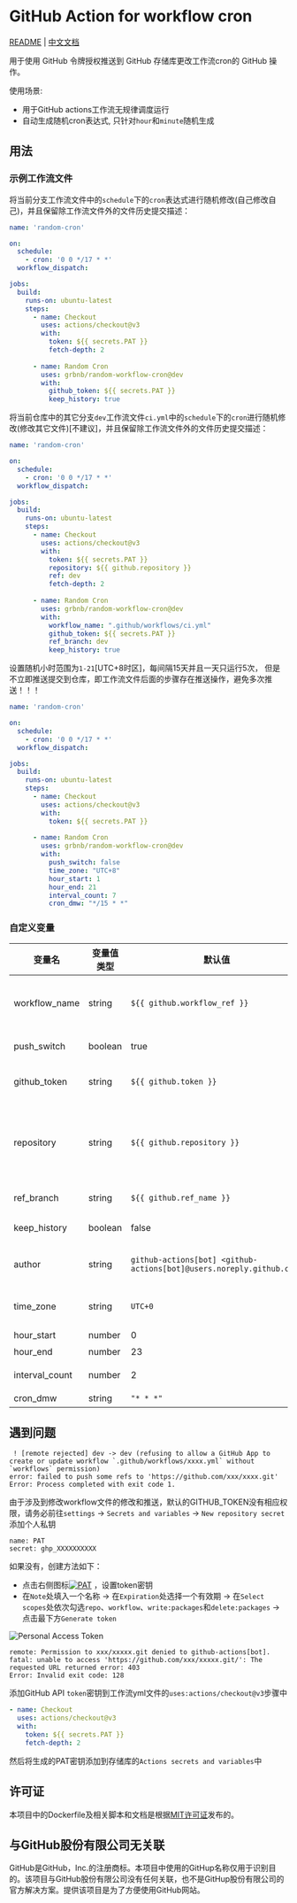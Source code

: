 # GitHub Action for workflow cron

[README](README.md) | [中文文档](README_zh.md)

用于使用 GitHub 令牌授权推送到 GitHub 存储库更改工作流cron的 GitHub 操作。

使用场景:

- 用于GitHub actions工作流无规律调度运行
- 自动生成随机cron表达式, 只针对`hour`和`minute`随机生成

## 用法

### 示例工作流文件

将当前分支工作流文件中的`schedule`下的`cron`表达式进行随机修改(自己修改自己)，并且保留除工作流文件外的文件历史提交描述：

```yaml
name: 'random-cron'

on:
  schedule:
    - cron: '0 0 */17 * *'
  workflow_dispatch:

jobs:
  build:
    runs-on: ubuntu-latest
    steps:
      - name: Checkout
        uses: actions/checkout@v3
        with:
          token: ${{ secrets.PAT }}
          fetch-depth: 2
      
      - name: Random Cron
        uses: grbnb/random-workflow-cron@dev
        with:
          github_token: ${{ secrets.PAT }}
          keep_history: true
```

将当前仓库中的其它分支`dev`工作流文件`ci.yml`中的`schedule`下的`cron`进行随机修改(修改其它文件)[不建议]，并且保留除工作流文件外的文件历史提交描述：

```yaml
name: 'random-cron'

on:
  schedule:
    - cron: '0 0 */17 * *'
  workflow_dispatch:

jobs:
  build:
    runs-on: ubuntu-latest
    steps:
      - name: Checkout
        uses: actions/checkout@v3
        with:
          token: ${{ secrets.PAT }}
          repository: ${{ github.repository }}
          ref: dev
          fetch-depth: 2
      
      - name: Random Cron
        uses: grbnb/random-workflow-cron@dev
        with:
          workflow_name: ".github/workflows/ci.yml"
          github_token: ${{ secrets.PAT }}
          ref_branch: dev
          keep_history: true
```

设置随机小时范围为`1-21`[UTC+8时区]，每间隔15天并且一天只运行5次， 但是不立即推送提交到仓库，即工作流文件后面的步骤存在推送操作，避免多次推送！！！

```yml
name: 'random-cron'

on:
  schedule:
    - cron: '0 0 */17 * *'
  workflow_dispatch:

jobs:
  build:
    runs-on: ubuntu-latest
    steps:
      - name: Checkout
        uses: actions/checkout@v3
        with:
          token: ${{ secrets.PAT }}
      
      - name: Random Cron
        uses: grbnb/random-workflow-cron@dev
        with:
          push_switch: false
          time_zone: "UTC+8"
          hour_start: 1
          hour_end: 21
          interval_count: 7
          cron_dmw: "*/15 * *"
```

### 自定义变量

| 变量名   | 变量值类型 | 默认值 | 描述 |
|--------| ----- | ------- |-------------|
| workflow_name | string | `${{ github.workflow_ref }}` | 修改的工作流文件名路径 <br /> 默认为当前工作流路径  <br /> 例如：`.github/workflow/cron.yml` |
| push_switch | boolean | true | 修改后的工作流文件是否立即推送 |
| github_token | string  | `${{ github.token }}` | 至少具有`repo`和`workflow`权限的GitHub PAT 密钥 [Personal Access Token](https://docs.github.com/en/authentication/keeping-your-account-and-data-secure/creating-a-personal-access-token). |
| repository | string | `${{ github.repository }}` | 存储库名称. <br /> 默认为当前github存储库 <br /> 如果您想推送到其他存储库, <br /> 你应该创建一个[personal access token](https://github.com/settings/tokens) <br /> 并将其用作`github_token`输入 |
| ref_branch | string | `${{ github.ref_name }}` | 修改后的工作流文件推送的目标分支 |
| keep_history | boolean | false | 保留除`workflow_file`文件外的历史记录提交描述 |
| author | string | `github-actions[bot] <github-actions[bot]@users.noreply.github.com>` | 作者姓名和电子邮件地址作为`显示名称 <joe@foo.bar>`(默认为`GitHub Actions`机器人程序用户) |
| time_zone | string | `UTC+0` | 用户所在区域的时区，范围`UTC±12`, 自动向下取整 例如：UTC+3.5 => UTC+3 |
| hour_start | number | 0 | 定义区间开始时间 |
| hour_end | number | 23 | 定义区间结束时间 |
| interval_count | number | 2 | 将一天划分的间隔数,即一天运行的次数 |
| cron_dmw | string | `"* * *"` | 自定义 `Cron` 日期 月份 星期 |

## 遇到问题

```log
 ! [remote rejected] dev -> dev (refusing to allow a GitHub App to create or update workflow `.github/workflows/xxxx.yml` without `workflows` permission)
error: failed to push some refs to 'https://github.com/xxx/xxxx.git'
Error: Process completed with exit code 1.
```

由于涉及到修改workflow文件的修改和推送，默认的GITHUB_TOKEN没有相应权限，请务必前往`settings` -> `Secrets and variables` -> `New repository secret`添加个人私钥
```
name: PAT
secret: ghp_XXXXXXXXXX
```
如果没有，创建方法如下：

- 点击右侧图标[![PAT](https://github.githubassets.com/favicons/favicon.png)](https://github.com/settings/tokens/new) ，设置token密钥
- 在`Note`处填入一个名称 -> 在`Expiration`处选择一个有效期 -> 在`Select scopes`处依次勾选`repo`、`workflow`、`write:packages`和`delete:packages` -> 点击最下方`Generate token`

![Personal Access Token](https://github.com/grbnb/random-workflow-cron/blob/img/img/PAT.png)

```log
remote: Permission to xxx/xxxxx.git denied to github-actions[bot].
fatal: unable to access 'https://github.com/xxx/xxxxx.git/': The requested URL returned error: 403
Error: Invalid exit code: 128
```

添加GitHub API `token`密钥到工作流yml文件的`uses:actions/checkout@v3`步骤中
```yml
- name: Checkout
  uses: actions/checkout@v3
  with:
    token: ${{ secrets.PAT }}
    fetch-depth: 2
```
然后将生成的PAT密钥添加到存储库的`Actions secrets and variables`中

## 许可证

本项目中的Dockerfile及相关脚本和文档是根据[MIT许可证](LICENSE)发布的。

## 与GitHub股份有限公司无关联

GitHub是GitHub，Inc.的注册商标。本项目中使用的GitHup名称仅用于识别目的。该项目与GitHub股份有限公司没有任何关联，也不是GitHup股份有限公司的官方解决方案。提供该项目是为了方便使用GitHub网站。
